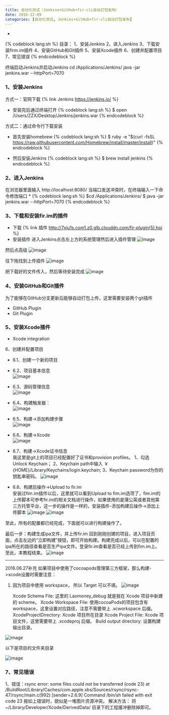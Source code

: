 ```yaml
---
title: 自动化测试（Jenkins+GitHub+fir-cli自动打包发布）
date: 2016-12-09
categories: [自动化测试, Jenkins+GitHub+fir-cli自动打包发布]
---
```

* 
{% codeblock lang:sh %}
    目录：
    1、安装Jenkins
    2、进入Jenkins
    3、下载安装firm.im插件
    4、安装GitHub和Git插件
    5、安装Xcode插件
    6、创建并配置项目
    7、常见错误
{% endcodeblock %}

终端启动Jenkins并启动Jenkins
cd /Applications/Jenkins/
java -jar jenkins.war --httpPort=7070

### 1、安装Jenkins  
方式一：官网下载 {% link Jenkins https://jenkins.io/ %}

* 安装完后通过终端打开
{% codeblock lang:sh %}
    $ open /Users/ZZX/Desktop/Jenkins/jenkins.war
{% endcodeblock %}

方式二：通过命令行下载安装
* 首先安装homebrew
{% codeblock lang:sh %}
    $ ruby -e "$(curl -fsSL https://raw.githubusercontent.com/Homebrew/install/master/install)"
{% endcodeblock %}

* 然后安装Jenkins
{% codeblock lang:sh %}
    $ brew install jenkins 
{% endcodeblock %}

### 2、进入Jenkins  
在浏览器里面输入 http://localhost:8080/
当端口发送冲突时，在终端输入一下命令修改端口
* 
{% codeblock lang:sh %}
    $cd /Applications/Jenkins/
    $ java -jar jenkins.war --httpPort=7070
{% endcodeblock %}


### 3、下载和安装fir.im的插件  
* 下载 {% link 插件 http://7xju1s.com1.z0.glb.clouddn.com/fir-plugin(5).hpi %}
* 安装插件
进入Jenkins点击左上方的系统管理然后进入插件管理
![image](http://ohlldt20k.bkt.clouddn.com/20161211-1-1.png)

然后点高级
![image](http://ohlldt20k.bkt.clouddn.com/20161211-1-2.png)


往下拖找到上传插件
![image](http://ohlldt20k.bkt.clouddn.com/20161211-1-3.png)



把下载好的文件传入，然后等待安装完成
![image](http://ohlldt20k.bkt.clouddn.com/20161211-1-4.png)




### 4、安装GitHub和Git插件  
为了能够在GitHub分支更新后能够自动打包上传，这里需要安装两个git插件
* GitHub Plugin
* Git Plugin

### 5、安装Xcode插件  
* Xcode integration

6、创建并配置项目  
* 6.1、创建一个新的项目 

* 6.2、项目基本信息  
![image](http://ohlldt20k.bkt.clouddn.com/20161211-1-5.png)


* 6.3、源码管理信息   
![image](http://ohlldt20k.bkt.clouddn.com/20161211-1-6.png)


* 6.4、构建触发器：  
![image](http://ohlldt20k.bkt.clouddn.com/20161211-1-7.png)



* 6.5、构建->添加构建步骤  
![image](http://ohlldt20k.bkt.clouddn.com/20161211-1-8.png)


* 6.6、构建->Xcode  
![image](http://ohlldt20k.bkt.clouddn.com/20161211-1-9.png)


* 6.7、构建->Xcode证书信息  
我这里是git上的项目已经配置好了证书和provision profiles。
1、勾选Unlock Keychain；
2、Keychain path中输入 ￥{HOME}/Library/Keychains/login.keychain;
3、Keychain password为你的钥匙串密码。
![image](http://ohlldt20k.bkt.clouddn.com/20161211-1-10.png)



* 6.8、构建后操作->Upload to fir.im  
安装过fim.im插件以后，这里就可以看到Upload to fim.im选项了，fim.im的上传脚本可参考fir.im的相关文档进行操作，如果使用的是蒲公英或者其他第三方托管平台，这一步的操作是一样的，安装插件-添加构建后操作->添加上传脚本
![image](http://ohlldt20k.bkt.clouddn.com/20161211-1-11.png)
![image](http://ohlldt20k.bkt.clouddn.com/20161211-1-12.png)


至此，所有的配置都已经完成，下面就可以进行构建操作了。

最后一步：构建生成ipa文件，并上传fir.im
回到刚刚创建的项目，进入项目页面，点击左边的“立即构建”按钮，即可开始构建。构建完成以后，可以在配置的ipa所在的路径查看是否生产ipa文件。登录fir.im查看是否已经上传到fim.im上。至此，本教程结束。
![image](http://ohlldt20k.bkt.clouddn.com/20161211-1-13.png)




------------------------------------------------------
2016.06.27补充
如果项目中使用了cocoapods管理第三方框架，那么构建->xcode设置时需要注意：

1. 因为项目中使用 workspace， 所以 Target 可以不填。
![image](http://ohlldt20k.bkt.clouddn.com/20161211-1-14.png)


    Xcode Schema File:  这里的 Laomoney_debug 就是我在 Xcode 项目中新建的 scheme。
    Xcode Workspace File: 使用cocoaPods的项目包含有 workspace，这里设置对应路径，注意不需要带上 .xcworkspace 后缀。
    XcodeProjectDirectory: Xcode 项目所在目录
    Xcode Project File: Xcode 项目文件，这里需要带上 .xcodeproj 后缀。
    Build output directory: 设置构建输出目录。



![image](http://ohlldt20k.bkt.clouddn.com/20161211-1-15.png)


以下是项目的文件夹目录

![image](http://ohlldt20k.bkt.clouddn.com/20161211-1-16.png)



### 7、常见错误  
1、错误：rsync error: some files could not be transferred (code 23) at /BuildRoot/Library/Caches/com.apple.xbs/Sources/rsync/rsync-47/rsync/main.c(992) [sender=2.6.9]
Command /bin/sh failed with exit code 23
报如上错误时，貌似是一堆图片资源冲突。
解决方法：
将 ~/Library/Developer/Xcode/DerivedData/ 目录下的工程缓冲删除掉即可。




